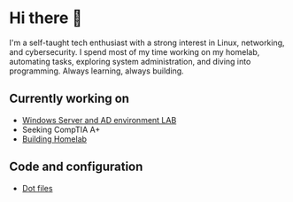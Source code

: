 # Hi there 👋

I'm a self-taught tech enthusiast with a strong interest in Linux, networking, and cybersecurity. I spend most of my time working on my homelab, automating tasks, exploring system administration, and diving into programming. Always learning, always building.

## Currently working on

- [Windows Server and AD environment LAB](https://github.com/azavtyr/windows-server-lab)
- Seeking CompTIA A+
- [Building Homelab](https://github.com/azavtyr/homelab)

## Code and configuration

- [Dot files](https://github.com/azavtyr/dot)
